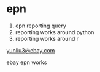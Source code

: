 epn
===
1) epn reporting query
2) reporting works around python
3) reporting works around r

yunliu3@ebay.com

ebay epn works
